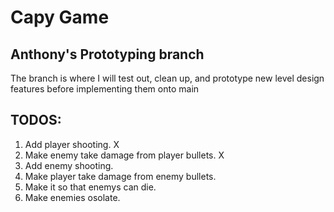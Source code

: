 # Capy Game

## Anthony's Prototyping branch

The branch is where I will test out, clean up, and prototype new level design features before implementing them onto main

## TODOS:

1. Add player shooting. X
2. Make enemy take damage from player bullets. X
3. Add enemy shooting.
4. Make player take damage from enemy bullets.
5. Make it so that enemys can die.
6. Make enemies osolate.

